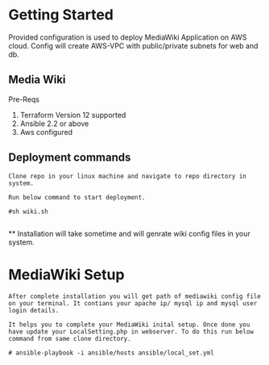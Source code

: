 # Getting Started

Provided configuration is used to deploy MediaWiki Application on AWS cloud. Config will create AWS-VPC with public/private subnets for web and db. 

  ## Media Wiki

  Pre-Reqs
1. Terraform Version 12 supported
2. Ansible 2.2 or above
3. Aws configured 


## Deployment commands
```
Clone repo in your linux machine and navigate to repo directory in system. 

Run below command to start deployment. 

#sh wiki.sh
  
```

** Installation will take sometime and will genrate wiki config files in your system. 

# MediaWiki Setup
```
After complete installation you will get path of mediawiki config file on your terminal. It contians your apache ip/ mysql ip and mysql user login details. 

It helps you to complete your MediaWiki inital setup. Once done you have update your LocalSetting.php in webserver. To do this run below command from same clone directory.

# ansible-playbook -i ansible/hosts ansible/local_set.yml

```

